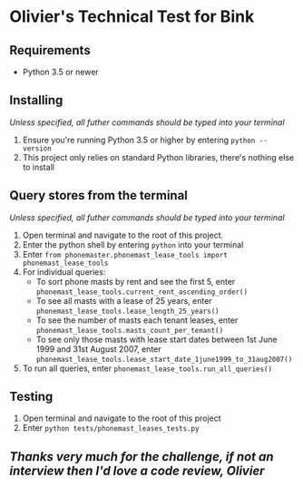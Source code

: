 # Olivier's Technical Test for Bink

## Requirements
* Python 3.5 or newer

## Installing
*Unless specified, all futher commands should be typed into your terminal*
1. Ensure you're running Python 3.5 or higher by entering `python --version`
2. This project only relies on standard Python libraries, there's nothing else to install

## Query stores from the terminal
*Unless specified, all futher commands should be typed into your terminal*
1. Open terminal and navigate to the root of this project.
2. Enter the python shell by entering `python` into your terminal
3. Enter `from phonemaster.phonemast_lease_tools import phonemast_lease_tools`
4. For individual queries:
    * To sort phone masts by rent and see the first 5, enter `phonemast_lease_tools.current_rent_ascending_order()`
    * To see all masts with a lease of 25 years, enter `phonemast_lease_tools.lease_length_25_years()`
    * To see the number of masts each tenant leases, enter `phonemast_lease_tools.masts_count_per_tenant()`
    * To see only those masts with lease start dates between 1st June 1999 and 31st August 2007, enter `phonemast_lease_tools.lease_start_date_1june1999_to_31aug2007()`
5. To run all queries, enter `phonemast_lease_tools.run_all_queries()`

## Testing

1. Open terminal and navigate to the root of this project
2. Enter `python tests/phonemast_leases_tests.py`

## *Thanks very much for the challenge, if not an interview then I'd love a code review, Olivier*
